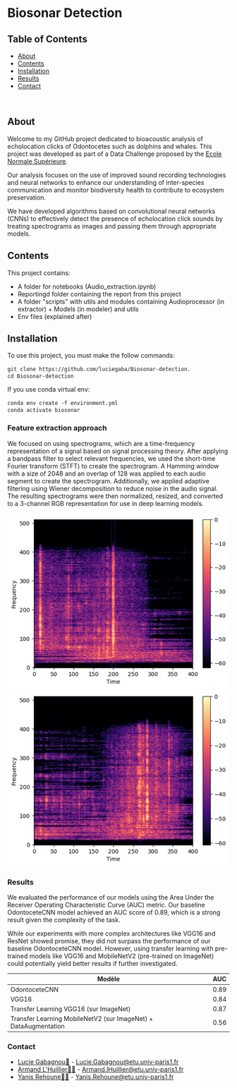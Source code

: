 # Biosonar Detection

## Table of Contents

* [About](#about)
* [Contents](#contents)
* [Installation](#installation)
* [Results](#results)
* [Contact](#contact)

<br>

## About
Welcome to my GitHub project dedicated to bioacoustic analysis of echolocation clicks of Odontocetes such as dolphins and whales. This project was developed as part of a Data Challenge proposed by the [Ecole Normale Supérieure](https://challengedata.ens.fr/participants/challenges/85/).

Our analysis focuses on the use of improved sound recording technologies and neural networks to enhance our understanding of inter-species communication and monitor biodiversity health to contribute to ecosystem preservation.

We have developed algorithms based on convolutional neural networks (CNNs) to effectively detect the presence of echolocation click sounds by treating spectrograms as images and passing them through appropriate models.

## Contents
This project contains:
- A folder for notebooks (Audio_extraction.ipynb)
- Reportingd folder containing the report from this project 
- A folder "scripts" with utils and modules containing Audioprocessor (in extractor) + Models (in modeler) and utils
- Env files (explained after)

## Installation
To use this project, you must make the follow commands:
```
git clone https://github.com/luciegaba/Biosonar-detection.
cd Biosonar-detection
```
If you use conda virtual env:
```
conda env create -f environment.yml
conda activate biosonar
```

### Feature extraction approach
 We focused on using spectrograms, which are a time-frequency representation of a signal based on signal processing theory. After applying a bandpass filter to select relevant frequencies, we used the short-time Fourier transform (STFT) to create the spectrogram. A Hamming window with a size of 2048 and an overlap of 128 was applied to each audio segment to create the spectrogram. Additionally, we applied adaptive filtering using Wiener decomposition to reduce noise in the audio signal. The resulting spectrograms were then normalized, resized, and converted to a 3-channel RGB representation for use in deep learning models.

 ![Final processed audio sample containing clic (Positive)](visuals/denoised_serie_pos.png)
![Final processed sample not containing clic (Negative)](visuals/denoised_serie_neg.png)

### Results

We evaluated the performance of our models using the Area Under the Receiver Operating Characteristic Curve (AUC) metric. Our baseline OdontoceteCNN model achieved an AUC score of 0.89, which is a strong result given the complexity of the task.

While our experiments with more complex architectures like VGG16 and ResNet showed promise, they did not surpass the performance of our baseline OdontoceteCNN model. However, using transfer learning with pre-trained models like VGG16 and MobileNetV2 (pre-trained on ImageNet) could potentially yield better results if further investigated.


| Modèle                                                          | AUC  |
|-----------------------------------------------------------------|------|
| OdontoceteCNN                                                   | 0.89 |
| VGG16                                                           | 0.84 |
| Transfer Learning VGG16 (sur ImageNet)                          | 0.87 |
| Transfer Learning MobileNetV2 (sur ImageNet) + DataAugmentation | 0.56 |

### Contact
* [Lucie Gabagnou👸](https://github.com/luciegaba) - Lucie.Gabagnou@etu.univ-paris1.fr
* [Armand L'Huillier👨‍🎓](https://github.com/armandlhuill) - Armand.lHuillier@etu.univ-paris1.fr
* [Yanis Rehoune👨‍🎓](https://github.com/Yanisreh) - Yanis.Rehoune@etu.univ-paris1.fr

